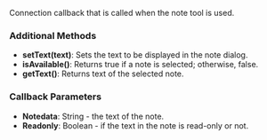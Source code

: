 Connection callback that is called when the note tool is used.

### Additional Methods
- **setText(text)**: Sets the text to be displayed in the note dialog.
- **isAvailable()**: Returns true if a note is selected; otherwise, false.
- **getText()**: Returns text of the selected note.

### Callback Parameters
- **Notedata**: String - the text of the note.
- **Readonly**: Boolean - if the text in the note is read-only or not.
